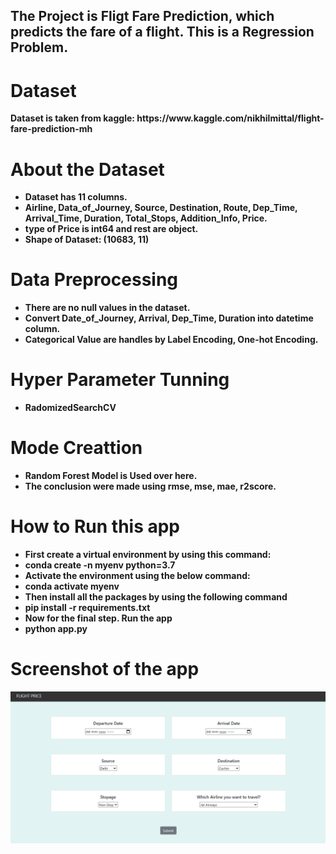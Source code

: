 <h2><b>The Project is Fligt Fare Prediction, which predicts the fare of a flight. This is a Regression Problem.</b></h2>

<h1><b> Dataset <b></h1>
  Dataset is taken from kaggle: https://www.kaggle.com/nikhilmittal/flight-fare-prediction-mh
  
<h1> <b> About the Dataset </b> </h1>
  <ul>
    <li>Dataset has 11 columns.</li>
    <li>Airline, Data_of_Journey, Source, Destination, Route, Dep_Time, Arrival_Time, Duration, Total_Stops, Addition_Info, Price.</li>
    <li>type of Price is int64 and rest are object.</li>
    <li> Shape of Dataset: (10683, 11) </li>
  </ul>
  
<h1><b> Data Preprocessing </b></h1>
  <ul>
  <li>There are no null values in the dataset.</li>
  <li>Convert Date_of_Journey, Arrival, Dep_Time, Duration into datetime column.</li>
  <li>Categorical Value are handles by Label Encoding, One-hot Encoding.</li>
  </ul>
   
<h1><b> Hyper Parameter Tunning </b></h1>
    <ul>
      <li> RadomizedSearchCV</li>
    </ul>
    
<h1> <b> Mode Creattion </h1>
   <ul>
    <li> Random Forest Model is Used over here. </li>
    <li> The conclusion were made using rmse, mse, mae, r2score. </li>
   </ul>
  
<h1><b> How to Run this app </b></h1>
   <ul>
     <li>First create a virtual environment by using this command:</li>
     <li>conda create -n myenv python=3.7</li>
     <li>Activate the environment using the below command:</li>
     <li>conda activate myenv</li>
     <li>Then install all the packages by using the following command</li>
     <li>pip install -r requirements.txt</li>
     <li>Now for the final step. Run the app</li>
     <li>python app.py</li>
   </ul>
 
<h1> Screenshot of the app </h1>
  <img src="https://github.com/gaurav8668/Machine-Learning-Projects/blob/main/Flight-Fare-Prediction/ss_app.png">
  
